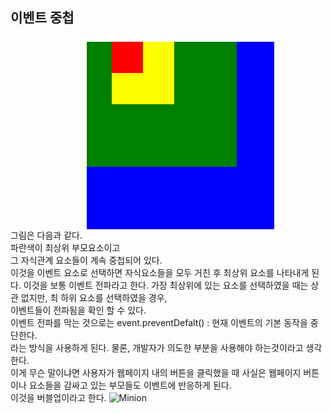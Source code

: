 ## 이벤트 중첩
그림은 다음과 같다.
![Minion](https://github.com/jinyounghwa/i-dont-nothing-javascript/blob/master/image/depth.png)  
파란색이 최상위 부모요소이고  
그 자식관계 요소들이 계속 중첩되어 있다.  
이것을 이벤트 요소로 선택하면 자식요소들을 모두 거친 후 최상위 요소를 나타내게 된다.
이것을 보통 이벤트 전파라고 한다. 가장 최상위에 있는 요소를 선택하였을 때는 상관 없지만, 최 하위 요소를 선택하였을 경우,  
이벤트들이 전파됨을 확인 할 수 있다.  
이벤트 전파를 막는 것으로는 event.preventDefalt() : 현재 이벤트의 기본 동작을 중단한다.  
라는 방식을 사용하게 된다. 물론, 개발자가 의도한 부분을 사용해야 하는것이라고 생각한다.  
이게 무슨 말이냐면 사용자가 웹페이지 내의 버튼을 클릭했을 때 사실은 웹페이지 버튼이나 요소들을 감싸고 있는 부모들도 이벤트에 반응하게 된다.  
이것을 버블업이라고 한다.
![Minion](https://github.com/jinyounghwa/i-dont-nothing-javascript/blob/master/image/98.png) 
